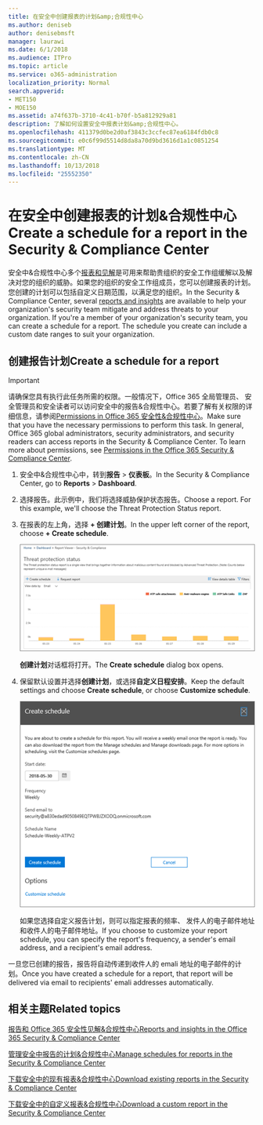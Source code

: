 ```yaml
---
title: 在安全中创建报表的计划&amp;合规性中心
ms.author: deniseb
author: denisebmsft
manager: laurawi
ms.date: 6/1/2018
ms.audience: ITPro
ms.topic: article
ms.service: o365-administration
localization_priority: Normal
search.appverid:
- MET150
- MOE150
ms.assetid: a74f637b-3710-4c41-b70f-b5a812929a81
description: 了解如何设置安全中报表计划&amp;合规性中心。
ms.openlocfilehash: 411379d0be2d0af3843c3ccfec87ea6184fdb0c8
ms.sourcegitcommit: e0c6f99d5514d8da8a70d9bd3616d1a1c0851254
ms.translationtype: MT
ms.contentlocale: zh-CN
ms.lasthandoff: 10/13/2018
ms.locfileid: "25552350"
---
```

# <a name="create-a-schedule-for-a-report-in-the-security-amp-compliance-center"></a><span data-ttu-id="eec42-103">在安全中创建报表的计划&amp;合规性中心</span><span class="sxs-lookup"><span data-stu-id="eec42-103">Create a schedule for a report in the Security &amp; Compliance Center</span></span>

<span data-ttu-id="eec42-p101">安全中&amp;合规性中心多个[报表和见解](reports-and-insights-in-security-and-compliance.md)是可用来帮助贵组织的安全工作组缓解以及解决对您的组织的威胁。如果您的组织的安全工作组成员，您可以创建报表的计划。您创建的计划可以包括自定义日期范围，以满足您的组织。</span><span class="sxs-lookup"><span data-stu-id="eec42-p101">In the Security &amp; Compliance Center, several [reports and insights](reports-and-insights-in-security-and-compliance.md) are available to help your organization's security team mitigate and address threats to your organization. If you're a member of your organization's security team, you can create a schedule for a report. The schedule you create can include a custom date ranges to suit your organization.</span></span> 
  
## <a name="create-a-schedule-for-a-report"></a><span data-ttu-id="eec42-107">创建报告计划</span><span class="sxs-lookup"><span data-stu-id="eec42-107">Create a schedule for a report</span></span>

> [!IMPORTANT]
> <span data-ttu-id="eec42-p102">请确保您具有执行此任务所需的权限。一般情况下，Office 365 全局管理员、 安全管理员和安全读者可以访问安全中的报告&amp;合规性中心。若要了解有关权限的详细信息，请参阅[Permissions in Office 365 安全性&amp;合规性中心](permissions-in-the-security-and-compliance-center.md)。</span><span class="sxs-lookup"><span data-stu-id="eec42-p102">Make sure that you have the necessary permissions to perform this task. In general, Office 365 global administrators, security administrators, and security readers can access reports in the Security &amp; Compliance Center. To learn more about permissions, see [Permissions in the Office 365 Security &amp; Compliance Center](permissions-in-the-security-and-compliance-center.md).</span></span>
  
1. <span data-ttu-id="eec42-111">安全中&amp;合规性中心中，转到**报告** \> **仪表板**。</span><span class="sxs-lookup"><span data-stu-id="eec42-111">In the Security &amp; Compliance Center, go to **Reports** \> **Dashboard**.</span></span>
    
2. <span data-ttu-id="eec42-p103">选择报告。此示例中，我们将选择威胁保护状态报告。</span><span class="sxs-lookup"><span data-stu-id="eec42-p103">Choose a report. For this example, we'll choose the Threat Protection Status report.</span></span>
    
3. <span data-ttu-id="eec42-114">在报表的左上角，选择 **+ 创建计划**。</span><span class="sxs-lookup"><span data-stu-id="eec42-114">In the upper left corner of the report, choose **+ Create schedule**.</span></span>
    
    ![您可以在安全创建报告的计划&amp;合规性中心](media/2311327c-14f6-4a17-b604-0c9ff2d485d1.png)
  
    <span data-ttu-id="eec42-116">**创建计划**对话框将打开。</span><span class="sxs-lookup"><span data-stu-id="eec42-116">The **Create schedule** dialog box opens.</span></span> 
    
4. <span data-ttu-id="eec42-117">保留默认设置并选择**创建计划**，或选择**自定义日程安排**。</span><span class="sxs-lookup"><span data-stu-id="eec42-117">Keep the default settings and choose **Create schedule**, or choose **Customize schedule**.</span></span>
    
    ![您可以使用默认设置或自定义报告的计划](media/04fac327-8f73-4711-8319-58c11880fd96.png)
  
    <span data-ttu-id="eec42-119">如果您选择自定义报告计划，则可以指定报表的频率、 发件人的电子邮件地址和收件人的电子邮件地址。</span><span class="sxs-lookup"><span data-stu-id="eec42-119">If you choose to customize your report schedule, you can specify the report's frequency, a sender's email address, and a recipient's email address.</span></span> 
    
<span data-ttu-id="eec42-120">一旦您已创建的报告，报告将自动传递到收件人的 emali 地址的电子邮件的计划。</span><span class="sxs-lookup"><span data-stu-id="eec42-120">Once you have created a schedule for a report, that report will be delivered via email to recipients' emali addresses automatically.</span></span> 
  
## <a name="related-topics"></a><span data-ttu-id="eec42-121">相关主题</span><span class="sxs-lookup"><span data-stu-id="eec42-121">Related topics</span></span>

[<span data-ttu-id="eec42-122">报告和 Office 365 安全性见解&amp;合规性中心</span><span class="sxs-lookup"><span data-stu-id="eec42-122">Reports and insights in the Office 365 Security &amp; Compliance Center</span></span>](reports-and-insights-in-security-and-compliance.md)
  
[<span data-ttu-id="eec42-123">管理安全中报告的计划&amp;合规性中心</span><span class="sxs-lookup"><span data-stu-id="eec42-123">Manage schedules for reports in the Security &amp; Compliance Center</span></span>](manage-schedules-for-multiple-reports.md)
  
[<span data-ttu-id="eec42-124">下载安全中的现有报表&amp;合规性中心</span><span class="sxs-lookup"><span data-stu-id="eec42-124">Download existing reports in the Security &amp; Compliance Center</span></span>](download-existing-reports.md)
  
[<span data-ttu-id="eec42-125">下载安全中的自定义报表&amp;合规性中心</span><span class="sxs-lookup"><span data-stu-id="eec42-125">Download a custom report in the Security &amp; Compliance Center</span></span>](set-up-and-download-a-custom-report.md)
  

